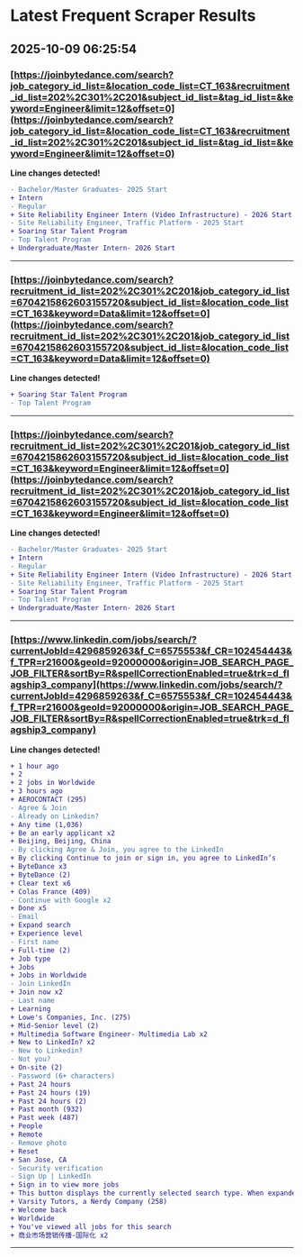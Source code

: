 # Latest Frequent Scraper Results

## 2025-10-09 06:25:54

### [https://joinbytedance.com/search?job_category_id_list=&location_code_list=CT_163&recruitment_id_list=202%2C301%2C201&subject_id_list=&tag_id_list=&keyword=Engineer&limit=12&offset=0](https://joinbytedance.com/search?job_category_id_list=&location_code_list=CT_163&recruitment_id_list=202%2C301%2C201&subject_id_list=&tag_id_list=&keyword=Engineer&limit=12&offset=0)

**Line changes detected!**

```diff
- Bachelor/Master Graduates- 2025 Start
+ Intern
- Regular
+ Site Reliability Engineer Intern (Video Infrastructure) - 2026 Start (BS/MS)
- Site Reliability Engineer, Traffic Platform - 2025 Start
+ Soaring Star Talent Program
- Top Talent Program
+ Undergraduate/Master Intern- 2026 Start
```

---
### [https://joinbytedance.com/search?recruitment_id_list=202%2C301%2C201&job_category_id_list=6704215862603155720&subject_id_list=&location_code_list=CT_163&keyword=Data&limit=12&offset=0](https://joinbytedance.com/search?recruitment_id_list=202%2C301%2C201&job_category_id_list=6704215862603155720&subject_id_list=&location_code_list=CT_163&keyword=Data&limit=12&offset=0)

**Line changes detected!**

```diff
+ Soaring Star Talent Program
- Top Talent Program
```

---
### [https://joinbytedance.com/search?recruitment_id_list=202%2C301%2C201&job_category_id_list=6704215862603155720&subject_id_list=&location_code_list=CT_163&keyword=Engineer&limit=12&offset=0](https://joinbytedance.com/search?recruitment_id_list=202%2C301%2C201&job_category_id_list=6704215862603155720&subject_id_list=&location_code_list=CT_163&keyword=Engineer&limit=12&offset=0)

**Line changes detected!**

```diff
- Bachelor/Master Graduates- 2025 Start
+ Intern
- Regular
+ Site Reliability Engineer Intern (Video Infrastructure) - 2026 Start (BS/MS)
- Site Reliability Engineer, Traffic Platform - 2025 Start
+ Soaring Star Talent Program
- Top Talent Program
+ Undergraduate/Master Intern- 2026 Start
```

---
### [https://www.linkedin.com/jobs/search/?currentJobId=4296859263&f_C=6575553&f_CR=102454443&f_TPR=r21600&geoId=92000000&origin=JOB_SEARCH_PAGE_JOB_FILTER&sortBy=R&spellCorrectionEnabled=true&trk=d_flagship3_company](https://www.linkedin.com/jobs/search/?currentJobId=4296859263&f_C=6575553&f_CR=102454443&f_TPR=r21600&geoId=92000000&origin=JOB_SEARCH_PAGE_JOB_FILTER&sortBy=R&spellCorrectionEnabled=true&trk=d_flagship3_company)

**Line changes detected!**

```diff
+ 1 hour ago
+ 2
+ 2 jobs in Worldwide
+ 3 hours ago
+ AEROCONTACT (295)
- Agree & Join
- Already on Linkedin?
+ Any time (1,036)
+ Be an early applicant x2
+ Beijing, Beijing, China
- By clicking Agree & Join, you agree to the LinkedIn
+ By clicking Continue to join or sign in, you agree to LinkedIn’s
+ ByteDance x3
+ ByteDance (2)
+ Clear text x6
+ Colas France (409)
- Continue with Google x2
+ Done x5
- Email
+ Expand search
+ Experience level
- First name
+ Full-time (2)
+ Job type
+ Jobs
+ Jobs in Worldwide
- Join LinkedIn
+ Join now x2
- Last name
+ Learning
+ Lowe's Companies, Inc. (275)
+ Mid-Senior level (2)
+ Multimedia Software Engineer- Multimedia Lab x2
+ New to LinkedIn? x2
- New to Linkedin?
- Not you?
+ On-site (2)
- Password (6+ characters)
+ Past 24 hours
+ Past 24 hours (19)
+ Past 24 hours (2)
+ Past month (932)
+ Past week (487)
+ People
+ Remote
- Remove photo
+ Reset
+ San Jose, CA
- Security verification
- Sign Up | LinkedIn
+ Sign in to view more jobs
+ This button displays the currently selected search type. When expanded it provides a list of search options that will switch the search inputs to match the current selection.
+ Varsity Tutors, a Nerdy Company (258)
+ Welcome back
+ Worldwide
+ You've viewed all jobs for this search
+ 商业市场营销传播-国际化 x2
```

---
